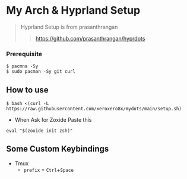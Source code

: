 # My Arch & Hyprland Setup 

> Hyprland Setup is from prasanthrangan 
>
>> https://github.com/prasanthrangan/hyprdots

### Prerequisite 

```
$ pacmna -Sy
$ sudo pacman -Sy git curl 
```

## How to use

```
$ bash <(curl -L https://raw.githubusercontent.com/xeroxero8x/mydots/main/setup.sh)
```
- When Ask for Zoxide Paste this
```
eval "$(zoxide init zsh)"
```

## Some Custom Keybindings
- Tmux
  - `prefix` = `Ctrl`+`Space`
